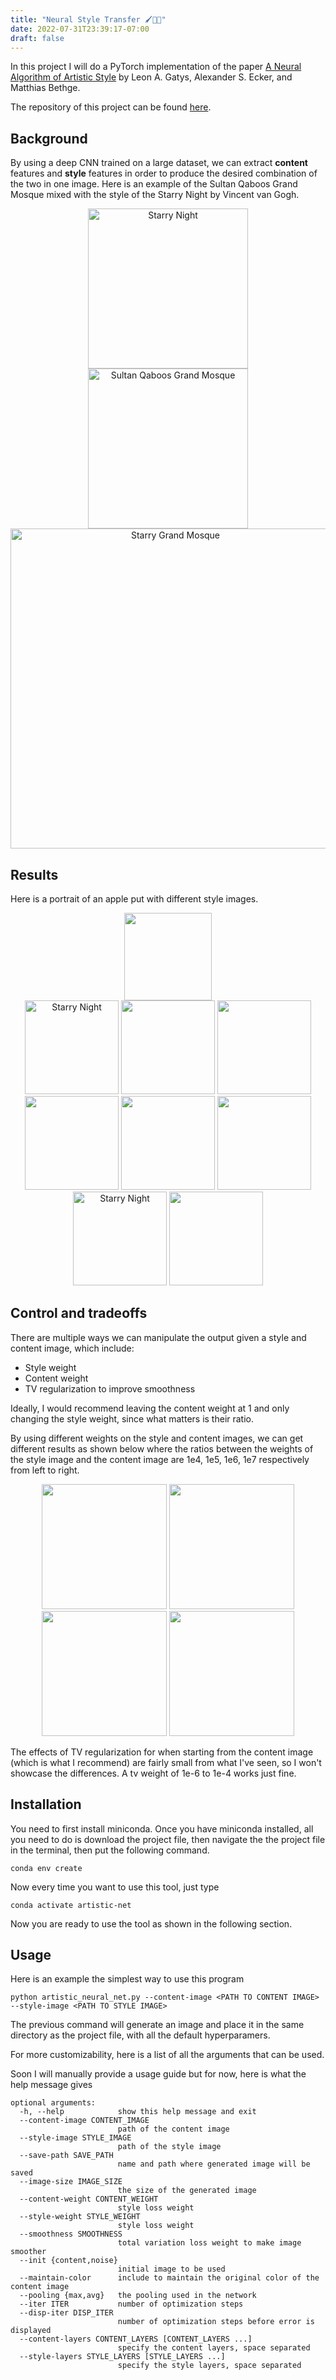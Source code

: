 ```yaml
---
title: "Neural Style Transfer 🖌️🎨🧠"
date: 2022-07-31T23:39:17-07:00
draft: false
--- 
```


In this project I will do a PyTorch implementation of the paper [A Neural Algorithm of Artistic Style](https://arxiv.org/abs/1508.06576) by Leon A. Gatys, Alexander S. Ecker, and Matthias Bethge.

The repository of this project can be found [here](https://github.com/igreat/artistic-style-net).

## Background

By using a deep CNN trained on a large dataset, we can extract **content** features and **style** features in order to produce the desired combination of the two in one image. Here is an example of the Sultan Qaboos Grand Mosque mixed with the style of the Starry Night by Vincent van Gogh.

<div align="center">
    <div>
        <img style="display:inline" src="/images/projects/test-images/starry-night.jpg" alt="Starry Night" width="256"/>
        <img style="display:inline" src="/images/projects/test-images/sultan-qaboos-grand-mosque.jpg" alt="Sultan Qaboos Grand Mosque" width=256/>
    </div>
    <img src="/images/projects/night-grand-mosque.png" alt="Starry Grand Mosque" width="512"/>
</div>

## Results

Here is a portrait of an apple put with different style images.

<div align="center">
    <div>
        <img style="display:inline" src="/images/projects/apples/apple.jpg" width="140px"/>
    </div>
    <span>
        <img style="display:inline" src="/images/projects/test-images/starry-night.jpg" alt="Starry Night" height="150"/>
        <img style="display:inline" src="/images/projects/apples/starry-apple.png" height="150px"/>
    </span>
    <span>
        <img style="display:inline" src="/images/projects/test-images/candy.jpg" height="150"/>
        <img style="display:inline" src="/images/projects/apples/candy-apple.png" height="150px"/>
    </span>
    <span>
        <img style="display:inline" src="/images/projects/test-images/picasso.jpg" height="150"/>
        <img style="display:inline" src="/images/projects/apples/picasso-apple.png" height="150px"/>
    </span>
    <span>
        <img style="display:inline" src="/images/projects/test-images/the-scream.jpg" alt="Starry Night" height="150"/>
        <img style="display:inline" src="/images/projects/apples/scream-apple.png" height="150px"/>
    </span>
</div>

## Control and tradeoffs
There are multiple ways we can manipulate the output given a style and content image, which include:
- Style weight
- Content weight
- TV regularization to improve smoothness

Ideally, I would recommend leaving the content weight at 1 and only changing the style weight, since what matters is their ratio.

By using different weights on the style and content images, we can get different results as shown below where the ratios between the weights of the style image and the content image are 1e4, 1e5, 1e6, 1e7 respectively from left to right.

<div align="center">
    <img style="display:inline" src="/images/projects/weight-comparisons/compare1to1e4.png" width="200px"/>
    <img style="display:inline" src="/images/projects/weight-comparisons/compare1to1e5.png" width="200px"/>
    <img style="display:inline" src="/images/projects/weight-comparisons/compare1to1e6.png" width="200px"/>
    <img style="display:inline" src="/images/projects/weight-comparisons/compare1to1e7.png" width="200px"/>
</div>

The effects of TV regularization for when starting from the content image (which is what I recommend) are fairly small from what I've seen, so I won't showcase the differences. A tv weight of 1e-6 to 1e-4 works just fine.
## Installation

You need to first install miniconda. Once you have miniconda installed, all you need to do is download the project file, then navigate the the project file in the terminal, then put the following command.

```text
conda env create
```
Now every time you want to use this tool, just type 
```text
conda activate artistic-net
```
Now you are ready to use the tool as shown in the following section.
## Usage

Here is an example the simplest way to use this program

```
python artistic_neural_net.py --content-image <PATH TO CONTENT IMAGE> --style-image <PATH TO STYLE IMAGE>
```

The previous command will generate an image and place it in the same directory as the project file, with all the default hyperparamers.

For more customizability, here is a list of all the arguments that can be used.

Soon I will manually provide a usage guide but for now, here is what the help message gives
```text
optional arguments:
  -h, --help            show this help message and exit
  --content-image CONTENT_IMAGE
                        path of the content image
  --style-image STYLE_IMAGE
                        path of the style image
  --save-path SAVE_PATH
                        name and path where generated image will be saved
  --image-size IMAGE_SIZE
                        the size of the generated image
  --content-weight CONTENT_WEIGHT
                        style loss weight
  --style-weight STYLE_WEIGHT
                        style loss weight
  --smoothness SMOOTHNESS
                        total variation loss weight to make image smoother
  --init {content,noise}
                        initial image to be used
  --maintain-color      include to maintain the original color of the content image
  --pooling {max,avg}   the pooling used in the network
  --iter ITER           number of optimization steps
  --disp-iter DISP_ITER
                        number of optimization steps before error is displayed
  --content-layers CONTENT_LAYERS [CONTENT_LAYERS ...]
                        specify the content layers, space separated
  --style-layers STYLE_LAYERS [STYLE_LAYERS ...]
                        specify the style layers, space separated
```


